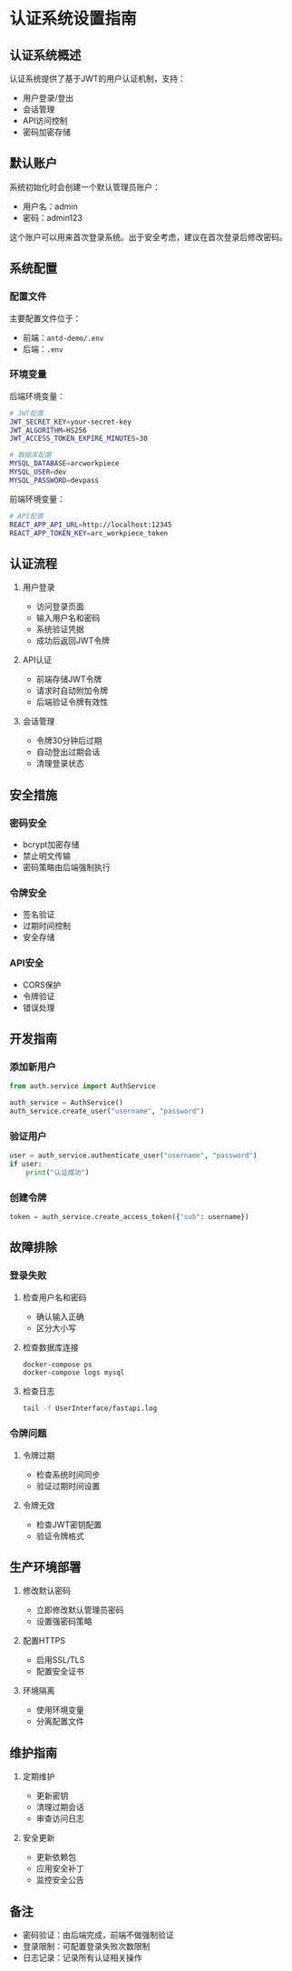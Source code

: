 # 认证系统设置指南

## 认证系统概述

认证系统提供了基于JWT的用户认证机制，支持：
- 用户登录/登出
- 会话管理
- API访问控制
- 密码加密存储

## 默认账户

系统初始化时会创建一个默认管理员账户：
- 用户名：admin
- 密码：admin123

这个账户可以用来首次登录系统。出于安全考虑，建议在首次登录后修改密码。

## 系统配置

### 配置文件

主要配置文件位于：
- 前端：`antd-demo/.env`
- 后端：`.env`

### 环境变量

后端环境变量：
```bash
# JWT配置
JWT_SECRET_KEY=your-secret-key
JWT_ALGORITHM=HS256
JWT_ACCESS_TOKEN_EXPIRE_MINUTES=30

# 数据库配置
MYSQL_DATABASE=arcworkpiece
MYSQL_USER=dev
MYSQL_PASSWORD=devpass
```

前端环境变量：
```bash
# API配置
REACT_APP_API_URL=http://localhost:12345
REACT_APP_TOKEN_KEY=arc_workpiece_token
```

## 认证流程

1. 用户登录
   - 访问登录页面
   - 输入用户名和密码
   - 系统验证凭据
   - 成功后返回JWT令牌

2. API认证
   - 前端存储JWT令牌
   - 请求时自动附加令牌
   - 后端验证令牌有效性

3. 会话管理
   - 令牌30分钟后过期
   - 自动登出过期会话
   - 清理登录状态

## 安全措施

### 密码安全
- bcrypt加密存储
- 禁止明文传输
- 密码策略由后端强制执行

### 令牌安全
- 签名验证
- 过期时间控制
- 安全存储

### API安全
- CORS保护
- 令牌验证
- 错误处理

## 开发指南

### 添加新用户
```python
from auth.service import AuthService

auth_service = AuthService()
auth_service.create_user("username", "password")
```

### 验证用户
```python
user = auth_service.authenticate_user("username", "password")
if user:
    print("认证成功")
```

### 创建令牌
```python
token = auth_service.create_access_token({"sub": username})
```

## 故障排除

### 登录失败

1. 检查用户名和密码
   - 确认输入正确
   - 区分大小写

2. 检查数据库连接
   ```bash
   docker-compose ps
   docker-compose logs mysql
   ```

3. 检查日志
   ```bash
   tail -f UserInterface/fastapi.log
   ```

### 令牌问题

1. 令牌过期
   - 检查系统时间同步
   - 验证过期时间设置

2. 令牌无效
   - 检查JWT密钥配置
   - 验证令牌格式

## 生产环境部署

1. 修改默认密码
   - 立即修改默认管理员密码
   - 设置强密码策略

2. 配置HTTPS
   - 启用SSL/TLS
   - 配置安全证书

3. 环境隔离
   - 使用环境变量
   - 分离配置文件

## 维护指南

1. 定期维护
   - 更新密钥
   - 清理过期会话
   - 审查访问日志

2. 安全更新
   - 更新依赖包
   - 应用安全补丁
   - 监控安全公告

## 备注

- 密码验证：由后端完成，前端不做强制验证
- 登录限制：可配置登录失败次数限制
- 日志记录：记录所有认证相关操作
